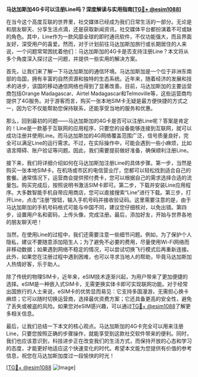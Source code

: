 **马达加斯加4G卡可以注册Line吗？深度解读与实用指南[[TG💪+ @esim1088](https://t.me/s/esim1088)]**

在当今这个高度互联的世界里，社交媒体已经成为我们日常生活的一部分。无论是和朋友聊天、分享生活点滴，还是获取新闻资讯，社交媒体平台都扮演着不可或缺的角色。其中，Line作为一款风靡全球的即时通讯软件，不仅功能强大，而且界面友好，深受用户的喜爱。然而，对于计划前往马达加斯加旅行或长期居住的人来说，一个问题常常困扰着他们：马达加斯加的4G卡是否支持注册Line？本文将从多个角度深入探讨这一问题，并提供一些实用的解决方案。

首先，让我们来了解一下马达加斯加的通信环境。马达加斯加是一个位于非洲东南部的岛国，拥有丰富的自然资源和独特的生态系统。近年来，随着经济的发展和技术的进步，该国的移动通信网络也得到了显著改善。目前，马达加斯加的主要运营商包括Orange Madagascar、Airtel Madagascar和Telmoville等，这些运营商均提供了4G服务。对于游客而言，购买一张本地SIM卡无疑是最方便快捷的方式之一，因为它不仅能帮助您保持联系，还能享受当地的服务和优惠。

那么，回到最初的问题——马达加斯加的4G卡是否可以注册Line呢？答案是肯定的！Line是一款基于互联网的应用程序，只要您的设备能够连接到互联网，就可以成功注册并使用Line。而马达加斯加的4G网络覆盖范围广泛，信号质量良好，完全可以满足Line的运行需求。不过，在实际操作中，可能会遇到一些小麻烦，比如语言障碍、账户验证等问题。因此，我们需要提前做好准备，确保顺利注册Line。

接下来，我们将详细介绍如何在马达加斯加注册Line的具体步骤。第一步，当然是购买一张本地SIM卡。在机场或市区的电信营业厅，您都可以轻松找到适合自己的套餐。通常情况下，运营商会提供预付费卡，您可以根据自己的需求选择合适的流量包。购买完成后，按照说明书激活SIM卡即可。第二步，下载并安装Line应用程序。大多数智能手机自带应用商店，您可以直接搜索“Line”进行下载。第三步，打开Line，点击“注册”按钮，输入手机号码并接收验证码。这里需要注意的是，由于马达加斯加的手机号码格式可能与中国不同，建议您仔细核对，以免出错。第四步，设置用户名和密码，上传头像，完成注册。最后，添加好友，开始与世界各地的朋友聊天吧！

当然，在使用Line的过程中，我们还需要注意一些细节问题。例如，为了保护个人隐私，建议不要随意添加陌生人；为了避免不必要的费用，尽量使用Wi-Fi网络而非移动数据；如果遇到网络不稳定的情况，可以尝试切换飞行模式后再重新连接。此外，如果您在注册过程中遇到困难，也可以寻求当地人的帮助，毕竟马达加斯加人热情好客，乐于助人。

除了传统的物理SIM卡，近年来，eSIM技术逐渐兴起，为用户带来了更加便捷的选择。eSIM是一种嵌入式SIM卡，无需更换实体卡即可实现联网功能。对于经常出国旅行的人士来说，eSIM卡的优势显而易见：它支持多国漫游，无需担心换卡麻烦；它可以随时切换运营商，选择最优资费方案；它还具备更高的安全性，避免了丢失或被盗的风险。如果您对eSIM感兴趣，可以通过[TG💪+ @esim1088](https://t.me/s/esim1088)了解更多相关信息。

最后，让我们总结一下本文的核心观点。马达加斯加的4G卡完全可以用来注册Line，只要您按照正确的步骤操作，就能享受到这款社交软件带来的便利。同时，我们也应该意识到，科技进步正在改变我们的生活方式，而保持开放的心态和学习的态度，才能更好地适应这个快速变化的时代。希望本文能为您提供有价值的参考信息，祝您在马达加斯加度过一段愉快的时光！

[[TG💪+ @esim1088](https://t.me/s/esim1088) ![Image](https://i.postimg.cc/4NQfJmqS/Snipaste-2025-05-13-00-14-12.png)]